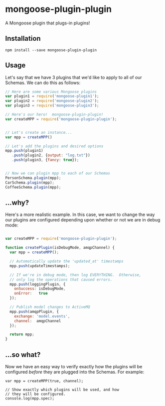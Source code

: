 # mongoose-plugin-plugin #

A Mongoose plugin that plugs-in plugins!

## Installation ##

```shell
npm install --save mongoose-plugin-plugin
```

## Usage ##

Let's say that we have 3 plugins that we'd like to apply to all of our Schemas.  We can do this as follows:

```javascript
// Here are some various Mongoose plugins
var plugin1 = require('mongoose-plugin1');
var plugin2 = require('mongoose-plugin2');
var plugin3 = require('mongoose-plugin3');

// Here's our hero!  mongoose-plugin-plugin!
var createMPP = require('mongoose-plugin-plugin');


// Let's create an instance...
var mpp = createMPP()

// Let's add the plugins and desired options
mpp.push(plugin1)
   .push(plugin2, {output: "log.txt"})
   .push(plugin3, {fancy: true});


// Now we can plugin mpp to each of our Schemas
PersonSchema.plugin(mpp);
CarSchema.plugin(mpp);
CoffeeSchema.plugin(mpp);
```

## ...why? ##

Here's a more realistic example.  In this case, we want to change the way our plugins are configured depending upon whether or not we are in debug mode:

```javascript

var createMPP = require('mongoose-plugin-plugin');

function createPlugin(isDebugMode, amqpChannel) {
  var mpp = createMPP();

  // Automatically update the 'updated_at' timestamps
  mpp.push(updateTimestamps);

  // If we're in debug mode, then log EVERYTHING.  Otherwise,
  // only log the operations that caused errors.
  mpp.push(loggingPlugin, {
    onSuccess: isDebugMode,
    onError:   true
  });

  // Publish model changes to ActiveMQ
  mpp.push(amqpPlugin, {
    exchange: 'model.events',
    channel:  amqpChannel
  });

  return mpp;
}

```

## ...so what? ##

Now we have an easy way to verify exactly how the plugins will be configured _before_ they are plugged into the Schemas.  For example:

```
var mpp = createMPP(true, channel);

// Show exactly which plugins will be used, and how
// they will be configured.
console.log(mpp.spec);
```
